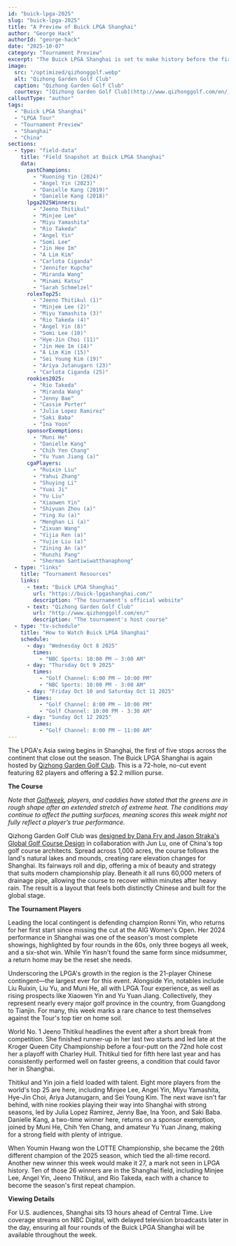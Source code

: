 ```yaml
---
id: "buick-lpga-2025"
slug: "buick-lpga-2025"
title: "A Preview of Buick LPGA Shanghai"
author: "George Hack"
authorId: "george-hack"
date: "2025-10-07"
category: "Tournament Preview"
excerpt: "The Buick LPGA Shanghai is set to make history before the first tee shot. The event features a record 21-player Chinese contingent, a powerful reflection of the LPGA's growth in the region. They'll be testing themselves against a star-studded international field, including World No. 1 Jeeno Thitikul, who is back on the course following a short break."
image:
  src: "/optimized/qizhonggolf.webp"
  alt: "Qizhong Garden Golf Club"
  caption: "Qizhong Garden Golf Club"
  courtesy: "[Qizhong Garden Golf Club](http://www.qizhonggolf.com/en/)"
calloutType: "author"
tags:
  - "Buick LPGA Shanghai"
  - "LPGA Tour"
  - "Tournament Preview"
  - "Shanghai"
  - "China"
sections:
  - type: "field-data"
    title: "Field Snapshot at Buick LPGA Shanghai"
    data:
      pastChampions:
        - "Ruoning Yin (2024)"
        - "Angel Yin (2023)"
        - "Danielle Kang (2019)"
        - "Danielle Kang (2018)"
      lpga2025Winners:
        - "Jeeno Thitikul"
        - "Minjee Lee"
        - "Miyu Yamashita"
        - "Rio Takeda"
        - "Angel Yin"
        - "Somi Lee"
        - "Jin Hee Im"
        - "A Lim Kim"
        - "Carlota Ciganda"
        - "Jennifer Kupcho"
        - "Miranda Wang"
        - "Minami Katsu"
        - "Sarah Schmelzel"
      rolexTop25:
        - "Jeeno Thitikul (1)"
        - "Minjee Lee (2)"
        - "Miyu Yamashita (3)"
        - "Rio Takeda (4)"
        - "Angel Yin (8)"
        - "Somi Lee (10)"
        - "Hye-Jin Choi (11)"
        - "Jin Hee Im (14)"
        - "A Lim Kim (15)"
        - "Sei Young Kim (19)"
        - "Ariya Jutanugarn (23)"
        - "Carlota Ciganda (25)"
      rookies2025:
        - "Rio Takeda"
        - "Miranda Wang"
        - "Jenny Bae"
        - "Cassie Porter"
        - "Julia Lopez Ramirez"
        - "Saki Baba"
        - "Ina Yoon"
      sponsorExemptions:
        - "Muni He"
        - "Danielle Kang"
        - "Chih Yen Chang"
        - "Yu Yuan Jiang (a)"
      cgaPlayers:
        - "Ruixin Liu"
        - "Yahui Zhang"
        - "Shuying Li"
        - "Yuai Ji"
        - "Yu Liu"
        - "Xiaowen Yin"
        - "Shiyuan Zhou (a)"
        - "Ying Xu (a)"
        - "Menghan Li (a)"
        - "Zixuan Wang"
        - "Yijia Ren (a)"
        - "Yujie Liu (a)"
        - "Zining An (a)"
        - "Runzhi Pang"
        - "Sherman Santiwiwatthanaphong"
  - type: "links"
    title: "Tournament Resources"
    links:
      - text: "Buick LPGA Shanghai"
        url: "https://buick-lpgashanghai.com/"
        description: "The tournament's official website"
      - text: "Qizhong Garden Golf Club"
        url: "http://www.qizhonggolf.com/en/"
        description: "The tournament's host course"
  - type: "tv-schedule"
    title: "How to Watch Buick LPGA Shanghai"
    schedule:
      - day: "Wednesday Oct 8 2025"
        times:
          - "NBC Sports: 10:00 PM – 3:00 AM"
      - day: "Thursday Oct 9 2025"
        times:
          - "Golf Channel: 6:00 PM – 10:00 PM"
          - "NBC Sports: 10:00 PM - 3:00 AM"
      - day: "Friday Oct 10 and Saturday Oct 11 2025"
        times:
          - "Golf Channel: 8:00 PM – 10:00 PM"
          - "Golf Channel: 10:00 PM - 3:30 AM"
      - day: "Sunday Oct 12 2025"
        times:
          - "Golf Channel: 8:00 PM – 11:00 AM"
---
```


The LPGA's Asia swing begins in Shanghai, the first of five stops across the continent that close out the season. The Buick LPGA Shanghai is again hosted by [Qizhong Garden Golf Club](http://www.qizhonggolf.com/en/). This is a 72-hole, no-cut event featuring 82 players and offering a $2.2 million purse.

**The Course**

*Note that [Golfweek](https://golfweek.usatoday.com/story/sports/golf/lpga/2025/10/08/extreme-heat-wreaks-havoc-greens-buick-lpga-shanghai-golf/86586756007/), players, and caddies have stated that the greens are in rough shape after an extended stretch of extreme heat. The conditions may continue to affect the putting surfaces, meaning scores this week might not fully reflect a player’s true performance.*

Qizhong Garden Golf Club was [designed by Dana Fry and Jason Straka's Global Golf Course Design](https://www.frystraka.com/course-gallery/qizhong) in collaboration with Jun Lu, one of China's top golf course architects. Spread across 1,000 acres, the course follows the land's natural lakes and mounds, creating rare elevation changes for Shanghai. Its fairways roll and dip, offering a mix of beauty and strategy that suits modern championship play. Beneath it all runs 60,000 meters of drainage pipe, allowing the course to recover within minutes after heavy rain. The result is a layout that feels both distinctly Chinese and built for the global stage.

**The Tournament Players**

Leading the local contingent is defending champion Ronni Yin, who returns for her first start since missing the cut at the AIG Women's Open. Her 2024 performance in Shanghai was one of the season's most complete showings, highlighted by four rounds in the 60s, only three bogeys all week, and a six-shot win. While Yin hasn't found the same form since midsummer, a return home may be the reset she needs.

Underscoring the LPGA's growth in the region is the 21-player Chinese contingent—the largest ever for this event. Alongside Yin, notables include Liu Ruixin, Liu Yu, and Muni He, all with LPGA Tour experience, as well as rising prospects like Xiaowen Yin and Yu Yuan Jiang. Collectively, they represent nearly every major golf province in the country, from Guangdong to Tianjin. For many, this week marks a rare chance to test themselves against the Tour's top tier on home soil.

World No. 1 Jeeno Thitikul headlines the event after a short break from competition. She finished runner-up in her last two starts and led late at the Kroger Queen City Championship before a four-putt on the 72nd hole cost her a playoff with Charley Hull. Thitikul tied for fifth here last year and has consistently performed well on faster greens, a condition that could favor her in Shanghai.

Thitikul and Yin join a field loaded with talent. Eight more players from the world's top 25 are here, including Minjee Lee, Angel Yin, Miyu Yamashita, Hye-Jin Choi, Ariya Jutanugarn, and Sei Young Kim. The next wave isn't far behind, with nine rookies playing their way into Shanghai with strong seasons, led by Julia Lopez Ramirez, Jenny Bae, Ina Yoon, and Saki Baba. Danielle Kang, a two-time winner here, returns on a sponsor exemption, joined by Muni He, Chih Yen Chang, and amateur Yu Yuan Jinang, making for a strong field with plenty of intrigue.

When Youmin Hwang won the LOTTE Championship, she became the 26th different champion of the 2025 season, which tied the all-time record. Another new winner this week would make it 27, a mark not seen in LPGA history. Ten of those 26 winners are in the Shanghai field, including Minjee Lee, Angel Yin, Jeeno Thitikul, and Rio Takeda, each with a chance to become the season's first repeat champion.

**Viewing Details**

For U.S. audiences, Shanghai sits 13 hours ahead of Central Time. Live coverage streams on NBC Digital, with delayed television broadcasts later in the day, ensuring all four rounds of the Buick LPGA Shanghai will be available throughout the week.
